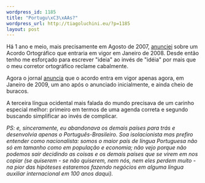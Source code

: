 ```yaml
--- 
wordpress_id: 1185
title: "Portugu\xC3\xAAs?"
wordpress_url: http://tiagoluchini.eu/?p=1185
layout: post
---
```

Há 1 ano e meio, mais precisamente em Agosto de 2007, <a href="http://tiagoluchini.eu/2007/08/09/e-o-portugues/" target="_blank">anunciei</a> sobre um Acordo Ortográfico que entraria em vigor em Janeiro de 2008. Desde então tenho me esforçado para escrever "ideia" ao invés de "idéia" por mais que o meu corretor ortográfico reclame cabalmente.

Agora o jornal <a href="http://www1.folha.uol.com.br/folha/educacao/ult305u485585.shtml" target="_blank">anuncia</a> que o acordo entra em vigor apenas agora, em Janeiro de 2009, um ano após o anunciado inicialmente, e ainda cheio de buracos.

A terceira língua ocidental mais falada do mundo precisava de um carinho especial melhor: primeiro em termos de uma agenda correta e segundo buscando simplificar ao invés de complicar.

<em>PS: e, sinceramente, eu abandonava os demais países para trás e desenvolvia apenas o Português-Brasileiro. Soa isolacionista mas prefiro entender como nacionalista: somos o maior país de língua Portuguesa não só em tamanho como em população e economia; não vejo porque não podemos sair decidindo as coisas e os demais países que se virem em nos copiar (se quiserem - se não quiserem, nem nós, nem eles perdem muito - na pior das hipóteses estaremos fazendo negócios em alguma língua auxiliar internacional em 100 anos daqui).</em>

